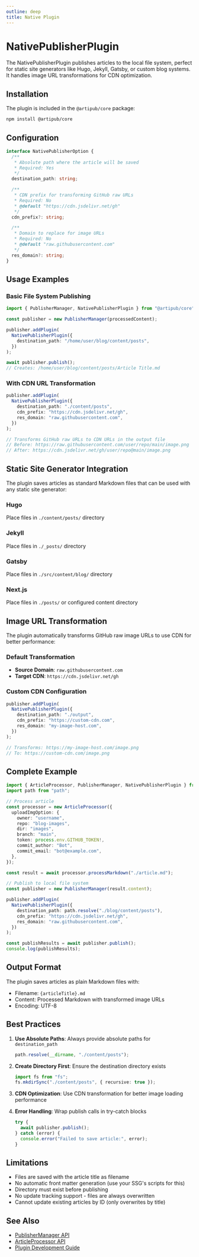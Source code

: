 ```yaml
---
outline: deep
title: Native Plugin
---
```


# NativePublisherPlugin

The NativePublisherPlugin publishes articles to the local file system, perfect for static site generators like Hugo, Jekyll, Gatsby, or custom blog systems. It handles image URL transformations for CDN optimization.

## Installation

The plugin is included in the `@artipub/core` package:

```bash
npm install @artipub/core
```

## Configuration

```ts
interface NativePublisherOption {
  /**
   * Absolute path where the article will be saved
   * Required: Yes
   */
  destination_path: string;

  /**
   * CDN prefix for transforming GitHub raw URLs
   * Required: No
   * @default "https://cdn.jsdelivr.net/gh"
   */
  cdn_prefix?: string;

  /**
   * Domain to replace for image URLs
   * Required: No
   * @default "raw.githubusercontent.com"
   */
  res_domain?: string;
}
```

## Usage Examples

### Basic File System Publishing

```ts
import { PublisherManager, NativePublisherPlugin } from "@artipub/core";

const publisher = new PublisherManager(processedContent);

publisher.addPlugin(
  NativePublisherPlugin({
    destination_path: "/home/user/blog/content/posts",
  })
);

await publisher.publish();
// Creates: /home/user/blog/content/posts/Article Title.md
```

### With CDN URL Transformation

```ts
publisher.addPlugin(
  NativePublisherPlugin({
    destination_path: "./content/posts",
    cdn_prefix: "https://cdn.jsdelivr.net/gh",
    res_domain: "raw.githubusercontent.com",
  })
);

// Transforms GitHub raw URLs to CDN URLs in the output file
// Before: https://raw.githubusercontent.com/user/repo/main/image.png
// After: https://cdn.jsdelivr.net/gh/user/repo@main/image.png
```

## Static Site Generator Integration

The plugin saves articles as standard Markdown files that can be used with any static site generator:

### Hugo

Place files in `./content/posts/` directory

### Jekyll

Place files in `./_posts/` directory

### Gatsby

Place files in `./src/content/blog/` directory

### Next.js

Place files in `./posts/` or configured content directory

## Image URL Transformation

The plugin automatically transforms GitHub raw image URLs to use CDN for better performance:

### Default Transformation

- **Source Domain**: `raw.githubusercontent.com`
- **Target CDN**: `https://cdn.jsdelivr.net/gh`

### Custom CDN Configuration

```ts
publisher.addPlugin(
  NativePublisherPlugin({
    destination_path: "./output",
    cdn_prefix: "https://custom-cdn.com",
    res_domain: "my-image-host.com",
  })
);

// Transforms: https://my-image-host.com/image.png
// To: https://custom-cdn.com/image.png
```

## Complete Example

```ts
import { ArticleProcessor, PublisherManager, NativePublisherPlugin } from "@artipub/core";
import path from "path";

// Process article
const processor = new ArticleProcessor({
  uploadImgOption: {
    owner: "username",
    repo: "blog-images",
    dir: "images",
    branch: "main",
    token: process.env.GITHUB_TOKEN!,
    commit_author: "Bot",
    commit_email: "bot@example.com",
  },
});

const result = await processor.processMarkdown("./article.md");

// Publish to local file system
const publisher = new PublisherManager(result.content);

publisher.addPlugin(
  NativePublisherPlugin({
    destination_path: path.resolve("./blog/content/posts"),
    cdn_prefix: "https://cdn.jsdelivr.net/gh",
    res_domain: "raw.githubusercontent.com",
  })
);

const publishResults = await publisher.publish();
console.log(publishResults);
```

## Output Format

The plugin saves articles as plain Markdown files with:

- Filename: `{articleTitle}.md`
- Content: Processed Markdown with transformed image URLs
- Encoding: UTF-8

## Best Practices

1. **Use Absolute Paths**: Always provide absolute paths for `destination_path`

   ```ts
   path.resolve(__dirname, "./content/posts");
   ```

2. **Create Directory First**: Ensure the destination directory exists

   ```ts
   import fs from "fs";
   fs.mkdirSync("./content/posts", { recursive: true });
   ```

3. **CDN Optimization**: Use CDN transformation for better image loading performance

4. **Error Handling**: Wrap publish calls in try-catch blocks
   ```ts
   try {
     await publisher.publish();
   } catch (error) {
     console.error("Failed to save article:", error);
   }
   ```

## Limitations

- Files are saved with the article title as filename
- No automatic front matter generation (use your SSG's scripts for this)
- Directory must exist before publishing
- No update tracking support - files are always overwritten
- Cannot update existing articles by ID (only overwrites by title)

## See Also

- [PublisherManager API](../publisher.md)
- [ArticleProcessor API](../processor.md)
- [Plugin Development Guide](./custom.md)
